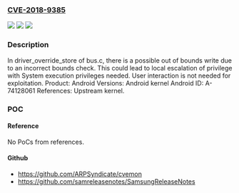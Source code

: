 ### [CVE-2018-9385](https://cve.mitre.org/cgi-bin/cvename.cgi?name=CVE-2018-9385)
![](https://img.shields.io/static/v1?label=Product&message=Android&color=blue)
![](https://img.shields.io/static/v1?label=Version&message=n%2Fa&color=blue)
![](https://img.shields.io/static/v1?label=Vulnerability&message=Elevation%20of%20privilege&color=brighgreen)

### Description

In driver_override_store of bus.c, there is a possible out of bounds write due to an incorrect bounds check. This could lead to local escalation of privilege with System execution privileges needed. User interaction is not needed for exploitation. Product: Android Versions: Android kernel Android ID: A-74128061 References: Upstream kernel.

### POC

#### Reference
No PoCs from references.

#### Github
- https://github.com/ARPSyndicate/cvemon
- https://github.com/samreleasenotes/SamsungReleaseNotes

